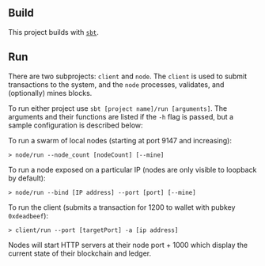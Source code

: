 ## Build
This project builds with [`sbt`](http://www.scala-sbt.org/download.html).

## Run
There are two subprojects: `client` and `node`. The `client` is used to submit transactions to the system,
and the `node` processes, validates, and (optionally) mines blocks.

To run either project use `sbt [project name]/run [arguments]`. The arguments and their functions
are listed if the `-h` flag is passed, but a sample configuration is described
below:

To run a swarm of local nodes (starting at port 9147 and increasing):
```sbtshell
> node/run --node_count [nodeCount] [--mine]
```

To run a node exposed on a particular IP (nodes are only visible to loopback by default):

```sbtshell
> node/run --bind [IP address] --port [port] [--mine]
```

To run the client (submits a transaction for 1200 to wallet with pubkey `0xdeadbeef`):

```sbtshell
> client/run --port [targetPort] -a [ip address]
```


Nodes will start HTTP servers at their node port + 1000 which display the current state of their blockchain and ledger.
